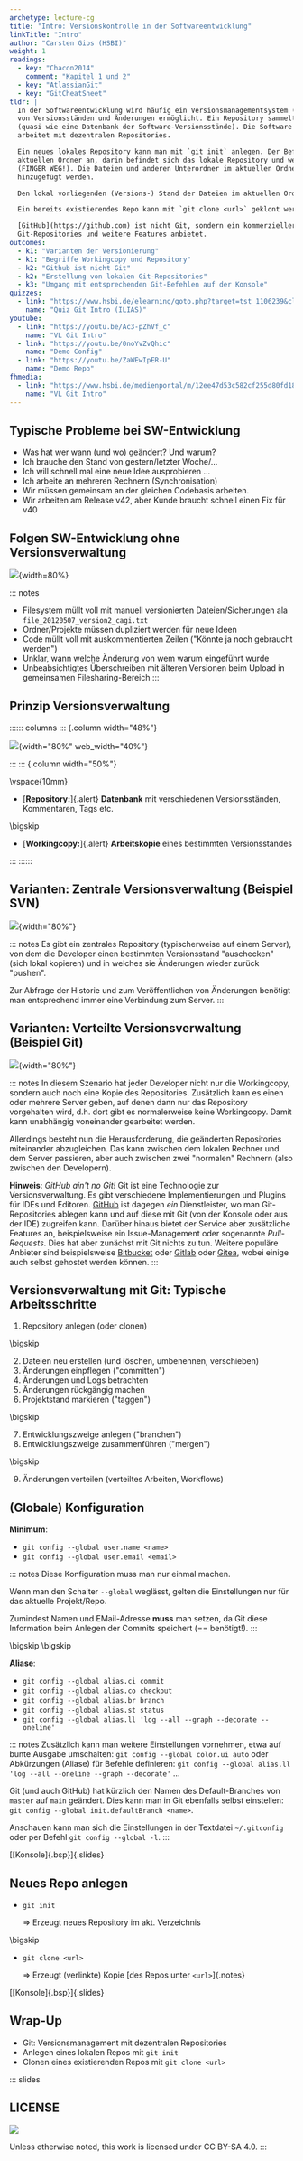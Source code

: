 ```yaml
---
archetype: lecture-cg
title: "Intro: Versionskontrolle in der Softwareentwicklung"
linkTitle: "Intro"
author: "Carsten Gips (HSBI)"
weight: 1
readings:
  - key: "Chacon2014"
    comment: "Kapitel 1 und 2"
  - key: "AtlassianGit"
  - key: "GitCheatSheet"
tldr: |
  In der Softwareentwicklung wird häufig ein Versionsmanagementsystem (VCS) eingesetzt, welches die Verwaltung
  von Versionsständen und Änderungen ermöglicht. Ein Repository sammelt dabei die verschiedenen Änderungen
  (quasi wie eine Datenbank der Software-Versionsstände). Die Software *Git* ist verbreiteter Vertreter und
  arbeitet mit dezentralen Repositories.

  Ein neues lokales Repository kann man mit `git init` anlegen. Der Befehl legt den Unterordner `.git/` im
  aktuellen Ordner an, darin befindet sich das lokale Repository und weitere von Git benötigte Dateien
  (FINGER WEG!). Die Dateien und anderen Unterordner im aktuellen Ordner können nun der Versionskontrolle
  hinzugefügt werden.

  Den lokal vorliegenden (Versions-) Stand der Dateien im aktuellen Ordner nennt man auch "Workingcopy".

  Ein bereits existierendes Repo kann mit `git clone <url>` geklont werden.

  [GitHub](https://github.com) ist nicht Git, sondern ein kommerzieller Anbieter, der das Hosten von
  Git-Repositories und weitere Features anbietet.
outcomes:
  - k1: "Varianten der Versionierung"
  - k1: "Begriffe Workingcopy und Repository"
  - k2: "Github ist nicht Git"
  - k2: "Erstellung von lokalen Git-Repositories"
  - k3: "Umgang mit entsprechenden Git-Befehlen auf der Konsole"
quizzes:
  - link: "https://www.hsbi.de/elearning/goto.php?target=tst_1106239&client_id=FH-Bielefeld"
    name: "Quiz Git Intro (ILIAS)"
youtube:
  - link: "https://youtu.be/Ac3-pZhVf_c"
    name: "VL Git Intro"
  - link: "https://youtu.be/0noYvZvQhic"
    name: "Demo Config"
  - link: "https://youtu.be/ZaWEwIpER-U"
    name: "Demo Repo"
fhmedia:
  - link: "https://www.hsbi.de/medienportal/m/12ee47d53c582cf255d80fd186bb79bebeb65e63ca954a8070cb270eb82c4e5d492dc812da74cbdcdb3e697eeccdaf0b585852697306ac82d890229adffbf401"
    name: "VL Git Intro"
---
```



## Typische Probleme bei SW-Entwicklung

*   Was hat wer wann (und wo) geändert? Und warum?
*   Ich brauche den Stand von gestern/letzter Woche/...
*   Ich will schnell mal eine neue Idee ausprobieren ...
*   Ich arbeite an mehreren Rechnern (Synchronisation)
*   Wir müssen gemeinsam an der gleichen Codebasis arbeiten.
*   Wir arbeiten am Release v42, aber Kunde braucht schnell einen Fix für v40


## Folgen SW-Entwicklung ohne Versionsverwaltung

![](images/screenshot_zusammenarbeit_ohne_vcs.png){width=80%}

::: notes
*   Filesystem müllt voll mit manuell versionierten
    Dateien/Sicherungen ala `file_20120507_version2_cagi.txt`
*   Ordner/Projekte müssen dupliziert werden für neue Ideen
*   Code müllt voll mit auskommentierten Zeilen ("Könnte ja noch gebraucht werden")
*   Unklar, wann welche Änderung von wem warum eingeführt wurde
*   Unbeabsichtigtes Überschreiben mit älteren Versionen beim Upload
    in gemeinsamen Filesharing-Bereich
:::


## Prinzip Versionsverwaltung

:::::: columns
::: {.column width="48%"}

![](images/local.png){width="80%" web_width="40%"}

:::
::: {.column width="50%"}

\vspace{10mm}

*   [**Repository:**]{.alert}
    **Datenbank** mit verschiedenen Versionsständen, Kommentaren, Tags etc.

\bigskip

*   [**Workingcopy:**]{.alert}
    **Arbeitskopie** eines bestimmten Versionsstandes

:::
::::::


## Varianten: Zentrale Versionsverwaltung (Beispiel SVN)

![](images/centralised.png){width="80%"}

::: notes
Es gibt ein zentrales Repository (typischerweise auf einem Server), von dem die Developer einen
bestimmten Versionsstand "auschecken" (sich lokal kopieren) und in welches sie Änderungen wieder
zurück "pushen".

Zur Abfrage der Historie und zum Veröffentlichen von Änderungen benötigt man entsprechend immer
eine Verbindung zum Server.
:::


## Varianten: Verteilte Versionsverwaltung (Beispiel Git)

![](images/distributed.png){width="80%"}

::: notes
In diesem Szenario hat jeder Developer nicht nur die Workingcopy, sondern auch noch eine Kopie
des Repositories. Zusätzlich kann es einen oder mehrere Server geben, auf denen dann nur das
Repository vorgehalten wird, d.h. dort gibt es normalerweise keine Workingcopy. Damit kann
unabhängig voneinander gearbeitet werden.

Allerdings besteht nun die Herausforderung, die geänderten Repositories miteinander abzugleichen.
Das kann zwischen dem lokalen Rechner und dem Server passieren, aber auch zwischen zwei "normalen"
Rechnern (also zwischen den Developern).


**Hinweis**: _GitHub ain't no Git!_ Git ist eine Technologie zur Versionsverwaltung. Es gibt verschiedene
Implementierungen und Plugins für IDEs und Editoren. [GitHub](https://github.com) ist dagegen _ein_
Dienstleister, wo man Git-Repositories ablegen kann und auf diese mit Git (von der Konsole oder aus der
IDE) zugreifen kann. Darüber hinaus bietet der Service aber zusätzliche Features an, beispielsweise
ein Issue-Management oder sogenannte _Pull-Requests_. Dies hat aber zunächst mit Git nichts zu tun.
Weitere populäre Anbieter sind beispielsweise [Bitbucket](https://bitbucket.org/) oder [Gitlab](https://gitlab.com)
oder [Gitea](https://gitea.io/en-us/), wobei einige auch selbst gehostet werden können.
:::


## Versionsverwaltung mit Git: Typische Arbeitsschritte

1.  Repository anlegen (oder clonen)

\bigskip

2.  Dateien neu erstellen (und löschen, umbenennen, verschieben)
3.  Änderungen einpflegen ("committen")
4.  Änderungen und Logs betrachten
5.  Änderungen rückgängig machen
6.  Projektstand markieren ("taggen")

\bigskip

7.  Entwicklungszweige anlegen ("branchen")
8.  Entwicklungszweige zusammenführen ("mergen")

\bigskip

9.  Änderungen verteilen (verteiltes Arbeiten, Workflows)


## (Globale) Konfiguration

**Minimum**:

*   `git config --global user.name <name>`
*   `git config --global user.email <email>`

::: notes
Diese Konfiguration muss man nur einmal machen.

Wenn man den Schalter `--global` weglässt, gelten die Einstellungen nur
für das aktuelle Projekt/Repo.

Zumindest Namen und EMail-Adresse **muss** man setzen, da Git diese
Information beim Anlegen der Commits speichert (== benötigt!).
:::

\bigskip
\bigskip

**Aliase**:

*   `git config --global alias.ci commit`
*   `git config --global alias.co checkout`
*   `git config --global alias.br branch`
*   `git config --global alias.st status`
*   `git config --global alias.ll 'log --all --graph --decorate --oneline'`

::: notes
Zusätzlich kann man weitere Einstellungen vornehmen, etwa auf bunte
Ausgabe umschalten: `git config --global color.ui auto` oder Abkürzungen
(Aliase) für Befehle definieren: `git config --global alias.ll 'log --all --oneline --graph --decorate'` ...

Git (und auch GitHub) hat kürzlich den Namen des Default-Branches von `master`
auf `main` geändert. Dies kann man in Git ebenfalls selbst einstellen:
`git config --global init.defaultBranch <name>`.

Anschauen kann man sich die Einstellungen in der Textdatei `~/.gitconfig`
oder per Befehl `git config --global -l`.
:::

[[Konsole]{.bsp}]{.slides}


## Neues Repo anlegen

*   `git init`

    => Erzeugt neues Repository im akt. Verzeichnis

\bigskip

*   `git clone <url>`

    => Erzeugt (verlinkte) Kopie [des Repos unter `<url>`]{.notes}

[[Konsole]{.bsp}]{.slides}


## Wrap-Up

*   Git: Versionsmanagement mit dezentralen Repositories
*   Anlegen eines lokalen Repos mit `git init`
*   Clonen eines existierenden Repos mit `git clone <url>`







<!-- DO NOT REMOVE - THIS IS A LAST SLIDE TO INDICATE THE LICENSE AND POSSIBLE EXCEPTIONS (IMAGES, ...). -->
::: slides
## LICENSE
![](https://licensebuttons.net/l/by-sa/4.0/88x31.png)

Unless otherwise noted, this work is licensed under CC BY-SA 4.0.
:::
